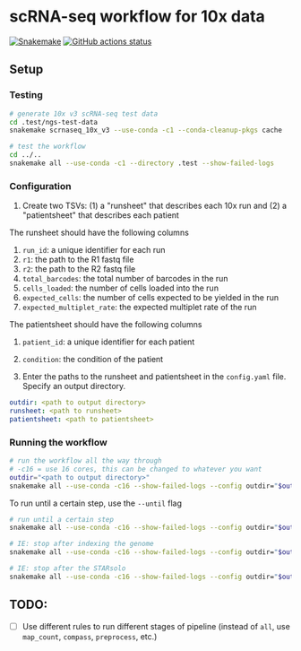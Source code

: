 # scRNA-seq workflow for 10x data

[![Snakemake](https://img.shields.io/badge/snakemake-≥7.16.0-brightgreen.svg)](https://snakemake.github.io)
[![GitHub actions status](https://github.com/gage-lab/scrnaseq/workflows/Tests/badge.svg?branch=main)](https://github.com/gage-lab/scrnaseq/actions?query=branch%3Amain+workflow%3ATests)

## Setup

### Testing

```bash
# generate 10x v3 scRNA-seq test data
cd .test/ngs-test-data
snakemake scrnaseq_10x_v3 --use-conda -c1 --conda-cleanup-pkgs cache

# test the workflow
cd ../..
snakemake all --use-conda -c1 --directory .test --show-failed-logs
```

### Configuration

1. Create two TSVs: (1) a "runsheet" that describes each 10x run and (2) a "patientsheet" that describes each patient

The runsheet should have the following columns

1. `run_id`: a unique identifier for each run
2. `r1`: the path to the R1 fastq file
3. `r2`: the path to the R2 fastq file
4. `total_barcodes`: the total number of barcodes in the run
5. `cells_loaded`: the number of cells loaded into the run
6. `expected_cells`: the number of cells expected to be yielded in the run
7. `expected_multiplet_rate`: the expected multiplet rate of the run

The patientsheet should have the following columns

1. `patient_id`: a unique identifier for each patient
2. `condition`: the condition of the patient

3. Enter the paths to the runsheet and patientsheet in the `config.yaml` file. Specify an output directory.

```yaml
outdir: <path to output directory>
runsheet: <path to runsheet>
patientsheet: <path to patientsheet>
```

### Running the workflow

```bash
# run the workflow all the way through
# -c16 = use 16 cores, this can be changed to whatever you want
outdir="<path to output directory>"
snakemake all --use-conda -c16 --show-failed-logs --config outdir="$outdir"
```

To run until a certain step, use the `--until` flag

```bash
# run until a certain step
snakemake all --use-conda -c16 --show-failed-logs --config outdir="$outdir" --until <rule name>

# IE: stop after indexing the genome
snakemake all --use-conda -c16 --show-failed-logs --config outdir="$outdir" --until STARindex

# IE: stop after the STARsolo
snakemake all --use-conda -c16 --show-failed-logs --config outdir="$outdir" --until STARsolo
```

## TODO:

- [ ] Use different rules to run different stages of pipeline (instead of `all`, use `map_count`, `compass`, `preprocess`, etc.)
